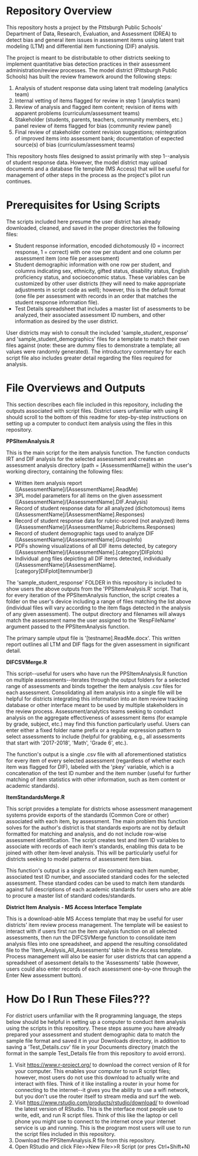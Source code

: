 # Repository Overview
This repository hosts a project by the Pittsburgh Public Schools' Department of Data, Research, Evaluation, and Assessment (DREA) to detect bias and general item issues in assessment items using latent trait modeling (LTM) and differential item functioning (DIF) analysis.

The project is meant to be distributable to other districts seeking to implement quantitative bias detection practices in their assessment administration/review processes. The model district (Pittsburgh Public Schools) has built the review framework around the following steps:

   1. Analysis of student response data using latent trait modeling (analytics team)
   2. Internal vetting of items flagged for review in step 1 (analytics team)
   3. Review of analysis and flagged item content; revision of items with apparent problems (curriculum/assessment teams)
   4. Stakeholder (students, parents, teachers, community members, etc.) panel review of items flagged for bias (community review panel)
   5. Final review of stakeholder content revision suggestions; reintegration of improved items into assessment bank; documentation of 
      expected source(s) of bias (curriculum/assessment teams)  

This repository hosts files designed to assist primarily with step 1--analysis of student response data. However, the model district may upload documents and a database file template (MS Access) that will be useful for management of other steps in the process as the project's pilot run continues.

# Prerequisites for Using Scripts
The scripts included here presume the user district has already downloaded, cleaned, and saved in the proper directories the following files:
  * Student response information, encoded dichotomously (0 = incorrect response, 1 = correct) with one row per student and one column 
    per assessment item (one file per assessment)
  * Student demographic information with one row per student, and columns indicating sex, ethnicity, gifted status, disability status, 
    English proficiency status, and socioeconomic status. These variables can be customized by other user districts (they will need to 
    make appropriate adjustments in script code as well); however, this is the default format (one file per assessment with records in       an order that matches the student response information file).
  * Test Details spreadsheet that includes a master list of asessments to be analyzed, their associated assessment ID numbers, and other 
    information as desired by the user district.
    
User districts may wish to consult the included 'sample_student_response' and 'sample_student_demographics' files for a template to match their own files against (note: these are dummy files to demonstrate a template; all values were randomly generated). The introductory commentary for each script file also includes greater detail regarding the files required for analysis.

# File Overviews and Outputs
This section describes each file included in this repository, including the outputs associated with script files. District users unfamiliar with using R should scroll to the bottom of this readme for step-by-step instructions on setting up a computer to conduct item analysis using the files in this repository.

**PPSItemAnalysis.R**

This is the main script for the item analysis function. The function conducts IRT and DIF analysis for the selected assessment and creates an assessment analysis directory (path = \[AssessmentName]) within the user's working directory, containing the following files:
  * Written item analysis report (\[AssessmentName]/\[AssessmentName].ReadMe)
  * 3PL model parameters for all items on the given assessment (\[AssessmentName]/\[AssessmentName].DIF.Analysis)
  * Record of student response data for all analyzed (dichotomous) items (\[AssessmentName]/\[AssessmentName].Responses)
  * Record of student response data for rubric-scored (not analyzed) items (\[AssessmentName]/\[AssessmentName].RubricItems.Responses)
  * Record of student demographic tags used to analyze DIF (\[AssessmentName]/\[AssessmentName].GroupInfo)
  * PDFs showing visualizations of all DIF items detected, by category (\[AssessmentName]/\[AssessmentName].\[category]DIFplots)
  * Individual .png files depicting all DIF items detected, individually (\[AssessmentName]/\[AssessmentName].\[category]DIFplot\[itemnumber])

The 'sample_student_response' FOLDER in this repository is included to show users the above outputs from the 'PPSItemAnalysis.R' script. That is, for every iteration of the PPSItemAnalysis function, the script creates a folder on the user's device including a range of files matching the list above (individual files will vary according to the item flags detected in the analysis of any given assessment). The output directory and filenames will always match the assessment name the user assigned to the 'RespFileName' argument passed to the PPSItemAnalysis function.

The primary sample utput file is '\[testname].ReadMe.docx'. This written report outlines all LTM and DIF flags for the given assessment in significant detail.

**DIFCSVMerge.R**

This script--useful for users who have run the PPSItemAnalysis.R function on multiple assessments--iterates through the output folders for a selected range of assessments and binds together the item analysis .csv files for each assessment. Consolidating all item analysis into a single file will be helpful for districts integrating this information into an item review tracking database or other interface meant to be used by multiple stakeholders in the review process. Assessment/analytics teams seeking to conduct analysis on the aggregate effectiveness of assessment items (for example by grade, subject, etc.) may find this function particularly useful. Users can enter either a fixed folder name prefix or a regular expression pattern to select assessments to include (helpful for grabbing, e.g., all assessments that start with '2017-2018', 'Math', 'Grade 6', etc.).

The function's output is a single .csv file with all aforementioned statistics for every item of every selected assessment (regardless of whether each item was flagged for DIF), labeled with the 'pkey' variable, which is a concatenation of the test ID number and the item number (useful for further matching of item statistics with other information, such as item content or academic standards).

**ItemStandardsMerge.R**

This script provides a template for districts whose assessment management systems provide exports of the standards (Common Core or other) associated with each item, by assessment. The main problem this function solves for the author's district is that standards exports are not by default formatted for matching and analysis, and do not include row-wise assessment identification. The script creates test and item ID variables to associate with records of each item's standards, enabling this data to be joined with other item-level analysis. This will be particularly useful for districts seeking to model patterns of assessment item bias.

This function's output is a single .csv file containing each item number, associated test ID number, and associated standard codes for the selected assessment. These standard codes can be used to match item standards against full descriptions of each academic standards for users who are able to procure a master list of standard codes/standards.

**District Item Analysis - MS Access Interface Template**

This is a download-able MS Access template that may be useful for user districts' item review process management. The template will be easiest to interact with if users first run the item analysis function on all selected assessments, then run the DIFCSVMerge function to consolidate item analysis files into one spreadsheet, and append the resulting consolidated file to the 'Item_Analysis_All_Assessments' table in the Access template. Process management will also be easier for user districts that can append a spreadsheet of asessment details to the 'Assessments' table (however, users could also enter records of each assessment one-by-one through the Enter New assessment button).

# How Do I Run These Files???

For district users unfamiliar with the R programming language, the steps below should be helpful in setting up a computer to conduct item analysis using the scripts in this repository. These steps assume you have already prepared your assessment and student demographic data to match the sample file format and saved it in your Downloads directory, in addition to saving a 'Test_Details.csv' file in your Documents directory (match the format in the sample Test_Details file from this repository to avoid errors).

   1. Visit https://www.r-project.org/ to download the correct version of R for your computer. This enables your computer to run R script files; however, most users do not use this download to actually write and interact with files. Think of it like installing a router in your home for connecting to the internet--it gives you the ability to use a wifi network, but you don't use the router itself to stream media and surf the web.
   2. Visit https://www.rstudio.com/products/rstudio/download/ to download the latest version of RStudio. This is the interface most people use to write, edit, and run R script files. Think of this like the laptop or cell phone you might use to connect to the internet once your internet service is up and running. This is the program most users will use to run the script files included in this repository.
   3. Download the PPSItemAnalysis.R file from this repository. 
   4. Open RStudio and click File>>New File>>R Script (or pres Ctrl+Shift+N)
